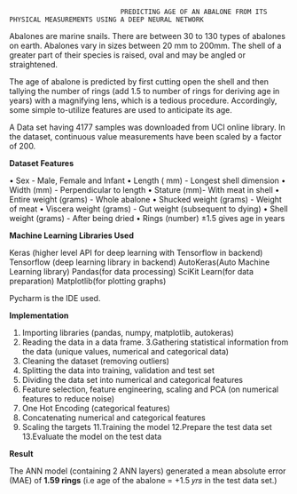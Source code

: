                                 PREDICTING AGE OF AN ABALONE FROM ITS PHYSICAL MEASUREMENTS USING A DEEP NEURAL NETWORK

Abalones are marine snails. There are between 30 to 130 types of abalones on earth. Abalones vary in sizes between 20 mm to 200mm. The shell of a greater part of their species 
is raised, oval and may be angled or straightened. 

The age of abalone is predicted by first cutting open the shell and then tallying the number of rings (add 1.5 to number of rings for deriving age in years) with a magnifying
lens, which is a tedious procedure. Accordingly, some simple to-utilize features are used to anticipate its age. 

A Data set having 4177 samples was downloaded from UCI online library. In the dataset, continuous value measurements have been scaled by a factor of 200.

 **Dataset Features** 
 
•	Sex - Male, Female and Infant 
•	Length ( mm) - Longest shell dimension
•	Width (mm) - Perpendicular to length 
•	Stature (mm)- With meat in shell 
•	Entire weight (grams) - Whole abalone 
•	Shucked weight (grams) - Weight of meat 
•	Viscera weight (grams) - Gut weight (subsequent to dying) 
•	Shell weight (grams) - After being dried 
•	Rings (number) ±1.5 gives age in years

**Machine Learning Libraries Used**

Keras (higher level API for deep learning with Tensorflow in backend)
Tensorflow (deep learning library in backend)
AutoKeras(Auto Machine Learning library)
Pandas(for data processing)
SciKit Learn(for data preparation) 
Matplotlib(for plotting graphs)

Pycharm is the IDE used.  

 
**Implementation**

1. Importing libraries (pandas, numpy, matplotlib, autokeras) 
2. Reading the data in a data frame. 
3.Gathering statistical information from the data   (unique values, numerical and categorical data)
4. Cleaning the dataset (removing outliers)
5. Splitting the data into training, validation and test set
6. Dividing the data set into numerical and categorical features
7. Feature selection, feature engineering, scaling and PCA (on numerical features to reduce noise)
8. One Hot Encoding (categorical features)
9. Concatenating numerical and categorical features
10. Scaling the  targets
11.Training the   model
12.Prepare the test data set
13.Evaluate the model on the test data


 **Result**

The ANN model (containing 2 ANN layers) generated a mean absolute error (MAE) of **1.59 rings** (i.e age of the abalone = +1.5 𝑦𝑟𝑠  in the test data set.)

